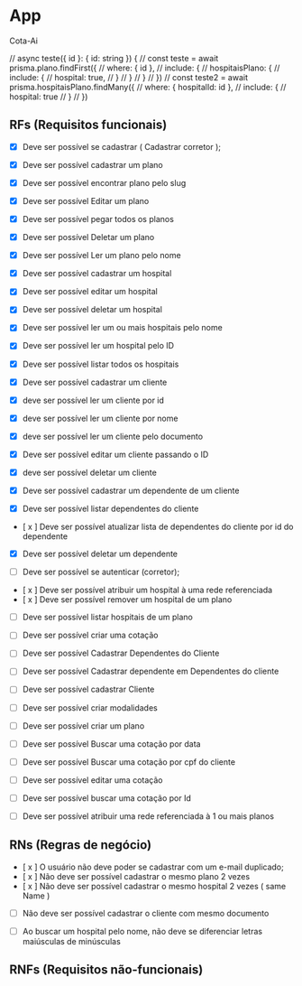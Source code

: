 # App

Cota-Ai

  //  async teste({ id }: { id: string }) {
  //   const teste = await prisma.plano.findFirst({
  //     where: { id },
  //     include: {
  //       hospitaisPlano: {
  //         include: {
  //           hospital: true,
  //         }
  //       }
  //     }
  //   })
  //   const teste2 = await prisma.hospitaisPlano.findMany({
  //     where: { hospitalId: id },
  //     include: {
  //       hospital: true
  //     }
  //   })

## RFs (Requisitos funcionais)

- [x] Deve ser possível se cadastrar ( Cadastrar corretor );
- [x] Deve ser possível cadastrar um plano  
- [x] Deve ser possível encontrar plano pelo slug
- [x] Deve ser possível Editar um plano  
- [x] Deve ser possível pegar todos os planos
- [x] Deve ser possível Deletar um plano  
- [x] Deve ser possível Ler um plano pelo nome


- [x] Deve ser possível cadastrar um hospital
- [x] Deve ser possível editar um hospital
- [x] Deve ser possível deletar um hospital
- [x] Deve ser possível ler um ou mais hospitais pelo nome
- [x] Deve ser possível ler um hospital pelo ID
- [x] Deve ser possível listar todos os hospitais

- [x] Deve ser possível cadastrar um cliente
- [x] deve ser possível ler um cliente por id
- [x] deve ser possível ler um cliente por nome
- [x] deve ser possível ler um cliente pelo documento
- [x] Deve ser possível editar um cliente passando o ID
- [x] deve ser possível deletar um cliente


- [x] Deve ser possível cadastrar um dependente de um cliente
- [x] Deve ser possível listar dependentes do cliente
- [ x ] Deve ser possível atualizar lista de dependentes do cliente por id do dependente
- [x] Deve ser possível deletar um dependente




- [ ] Deve ser possível se autenticar (corretor);

- [ x ] Deve ser possível atribuir um hospital à uma rede referenciada
- [ x ] Deve ser possível remover um hospital de um plano
- [ ] Deve ser possível listar hospitais de um plano


- [ ] Deve ser possível criar uma cotação
- [ ] Deve ser possível Cadastrar Dependentes do Cliente
- [ ] Deve ser possível Cadastrar dependente em Dependentes do cliente
- [ ] Deve ser possível cadastrar Cliente
- [ ] Deve ser possível criar modalidades
- [ ] Deve ser possível criar um plano
- [ ] Deve ser possível Buscar uma cotação por data
- [ ] Deve ser possível Buscar uma cotação por cpf do cliente
- [ ] Deve ser possível editar uma cotação
- [ ] Deve ser possível buscar uma cotação por Id
- [ ] Deve ser possível atribuir uma rede referenciada à 1 ou mais planos

## RNs (Regras de negócio)

- [ x ] O usuário não deve poder se cadastrar com um e-mail duplicado;
- [ x ] Não deve ser possível cadastrar o mesmo plano 2 vezes
- [ x ] Não deve ser possível cadastrar o mesmo hospital 2 vezes ( same Name )
- [  ] Não deve ser possível cadastrar o cliente com mesmo documento
- [ ] Ao buscar um hospital pelo nome, não deve se diferenciar letras maiúsculas de minúsculas


## RNFs (Requisitos não-funcionais)

